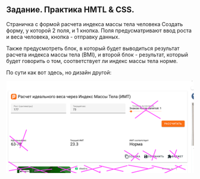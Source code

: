 ## Задание. Практика HMTL & CSS.

Страничка с формой расчета индекса массы тела человека
Создать форму, у которой 2 поля, и 1 кнопка.
Поля предусматривают ввод роста и веса человека, кнопка - отправку данных.

Также предусмотреть блок, в который будет выводиться результат расчета индекса массы тела (BMI),
и второй блок - результат, который будет говорить о том, соответствует ли индекс массы тела норме.

По сути как вот здесь, но дизайн другой:

![img.png](img.png)
